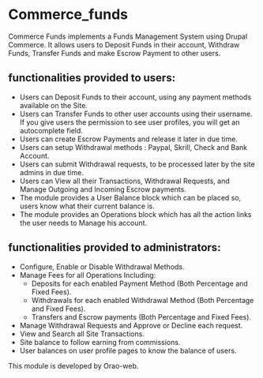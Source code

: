 # Commerce_funds
Commerce Funds implements a Funds Management System using Drupal Commerce.
It allows users to Deposit Funds in their account, Withdraw Funds,
Transfer Funds and make Escrow Payment to other users.

## functionalities provided to users:

* Users can Deposit Funds to their account,
  using any payment methods available on the Site.
* Users can Transfer Funds to other user accounts using their username.
  If you give users the permission to see user profiles,
  you will get an autocomplete field.
* Users can create Escrow Payments and release it later in due time.
* Users can setup Withdrawal methods : Paypal, Skrill, Check and Bank Account.
* Users can submit Withdrawal requests,
  to be processed later by the site admins in due time.
* Users can View all their Transactions, Withdrawal Requests,
  and Manage Outgoing and Incoming Escrow payments.
* The module provides a User Balance block which can be placed so,
  users know what their current balance is.
* The module provides an Operations block which has all the action links
  the user needs to Manage his account.

## functionalities provided to administrators:

* Configure, Enable or Disable Withdrawal Methods.
* Manage Fees for all Operations Including:
  * Deposits for each enabled Payment Method
  (Both Percentage and Fixed Fees).
  * Withdrawals for each enabled Withdrawal Method
  (Both Percentage and Fixed Fees).
  * Transfers and Escrow payments
  (Both Percentage and Fixed Fees).
* Manage Withdrawal Requests and Approve or Decline each request.
* View and Search all Site Transactions.
* Site balance to follow earning from commissions.
* User balances on user profile pages to know the balance of users.

This module is developed by Orao-web.
